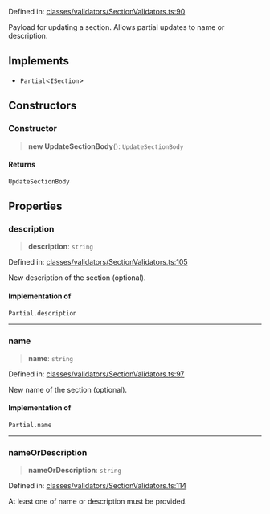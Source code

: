 Defined in: [classes/validators/SectionValidators.ts:90](https://github.com/continuousactivelearning/vibe/blob/ba7fd29459f44e164192b6f3b1178ced23288f0a/backend/src/modules/courses/classes/validators/SectionValidators.ts#L90)

Payload for updating a section.
Allows partial updates to name or description.

## Implements

- `Partial`\<`ISection`\>

## Constructors

### Constructor

> **new UpdateSectionBody**(): `UpdateSectionBody`

#### Returns

`UpdateSectionBody`

## Properties

### description

> **description**: `string`

Defined in: [classes/validators/SectionValidators.ts:105](https://github.com/continuousactivelearning/vibe/blob/ba7fd29459f44e164192b6f3b1178ced23288f0a/backend/src/modules/courses/classes/validators/SectionValidators.ts#L105)

New description of the section (optional).

#### Implementation of

`Partial.description`

***

### name

> **name**: `string`

Defined in: [classes/validators/SectionValidators.ts:97](https://github.com/continuousactivelearning/vibe/blob/ba7fd29459f44e164192b6f3b1178ced23288f0a/backend/src/modules/courses/classes/validators/SectionValidators.ts#L97)

New name of the section (optional).

#### Implementation of

`Partial.name`

***

### nameOrDescription

> **nameOrDescription**: `string`

Defined in: [classes/validators/SectionValidators.ts:114](https://github.com/continuousactivelearning/vibe/blob/ba7fd29459f44e164192b6f3b1178ced23288f0a/backend/src/modules/courses/classes/validators/SectionValidators.ts#L114)

At least one of name or description must be provided.
